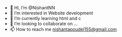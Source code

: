 - 👋 Hi, I’m @NishantNN
- 👀 I’m interested in Website development
- 🌱 I’m currently learning html and c
- 💞️ I’m looking to collaborate on ...
- 📫 How to reach me nishantapoudel155@gmail.com

<!---
NishantNN/NishantNN is a ✨ special ✨ repository because its `README.md` (this file) appears on your GitHub profile.
You can click the Preview link to take a look at your changes.
--->
